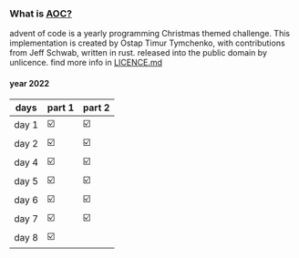 ### What is [AOC?](https://adventofcode.com/)
advent of code is a yearly programming Christmas themed challenge. This implementation is created by Ostap Timur Tymchenko, with contributions from Jeff Schwab, written in rust. released into the public domain by unlicence. find more info in [LICENCE.md](./LICENSE.md)

#### year 2022
| days  | part 1 | part 2 |
|-------|--------|--------|
| day 1 |☑️|☑️|
| day 2 |☑️|☑️|
| day 4 |☑️|☑️|
| day 5 |☑️|☑️|
| day 6 |☑️|☑️|
| day 7 |☑️|☑️|
| day 8 |☑️||
